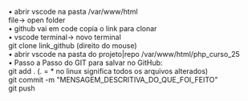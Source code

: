 • abrir vscode na pasta /var/www/html<br>
   file-> open folder<br>
• github vai em code copia o link para clonar<br>
• vscode terminal-> novo terminal<br>
   git clone link_github (direito do mouse)<br>
• abrir vscode na pasta do projeto|repo /var/www/html/php_curso_25<br>
• Passo a Passo do GIT para salvar no GitHub:<br>
   git add . (. = * no linux significa todos os arquivos alterados)<br>
   git commit -m "MENSAGEM_DESCRITIVA_DO_QUE_FOI_FEITO"<br>
  git push
